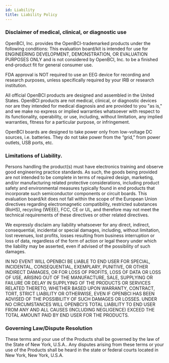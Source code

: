 ```yaml
---
id: Liability
title: Liability Policy
---
```

### Disclaimer of medical, clinical, or diagnostic use

OpenBCI, Inc. provides the OpenBCI-trademarked products under the following conditions: This evaluation board/kit is intended for use for ENGINEERING DEVELOPMENT, DEMONSTRATION, OR EVALUATION PURPOSES ONLY and is not considered by OpenBCI, Inc. to be a finished end-product fit for general consumer use.

FDA approval is NOT required to use an EEG device for recording and research purposes, unless specifically required by your IRB or research
institution.

All official OpenBCI products are designed and assembled in the United States. OpenBCI products are not medical, clinical, or diagnostic devices nor are they intended for medical diagnosis and are provided to you "as is," and we make no express or implied warranties whatsoever with respect to its functionality, operability, or use, including, without limitation, any implied warranties, fitness for a particular purpose, or infringement.

OpenBCI boards are designed to take power only from low­-voltage DC sources, i.e. batteries. They do not take power from the “grid,” from power outlets, USB ports, etc.

### Limitations of Liability.

Persons handling the product(s) must have electronics training and observe good engineering practice standards. As such, the goods being provided are not intended to be complete in terms of required design­, marketing­, and/or manufacturing ­related protective considerations, including product safety and environmental measures typically found in end products that incorporate such semiconductor components or circuit boards. This evaluation board/kit does not fall within the scope of the European Union directives regarding electromagnetic compatibility, restricted substances (RoHS), recycling (WEEE), FCC, CE or UL, and therefore may not meet the technical requirements of these directives or other related directives.

We expressly disclaim any liability whatsoever for any direct, indirect, consequential, incidental or special damages, including, without limitation, lost revenues, lost profits, losses resulting from business interruption or loss of data, regardless of the form of action or legal theory under which the liability may be asserted, even if advised of the possibility of such damages.

IN NO EVENT WILL OPENBCI BE LIABLE TO END USER FOR SPECIAL, INCIDENTAL, CONSEQUENTIAL, EXEMPLARY, PUNITIVE, OR OTHER INDIRECT DAMAGES, OR FOR LOSS OF PROFITS, LOSS OF DATA OR LOSS OF USE, ARISING OUT OF THE MANUFACTURE, SALE, SUPPLYING OR FAILURE OR DELAY IN SUPPLYING OF THE PRODUCTS OR SERVICES RELATED THERETO, WHETHER BASED UPON WARRANTY, CONTRACT, TORT, STRICT LIABILITY OR OTHERWISE, EVEN IF OPENBCI HAS BEEN ADVISED OF THE POSSIBILITY OF SUCH DAMAGES OR LOSSES.
UNDER NO CIRCUMSTANCES WILL OPENBCI’S TOTAL LIABILITY TO END USER FROM ANY AND ALL CAUSES (INCLUDING NEGLIGENCE) EXCEED THE TOTAL AMOUNT PAID BY END USER FOR THE PRODUCTS.

### Governing Law/Dispute Resolution

These terms and your use of the Products shall be governed by the law of the State of New York, U.S.A.. Any disputes arising from these terms or your use of the Products shall be heard in the state or federal courts located in New York, New York, U.S.A.

